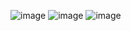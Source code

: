 ![image](https://github.com/user-attachments/assets/2a586b67-a6f2-4f80-b397-3c4760fd0b51) 
![image](https://github.com/user-attachments/assets/21ec10cf-52a4-4bfc-ad3b-9d6fe1af234f) 
![image](https://github.com/user-attachments/assets/331f4d39-7c18-4379-b31b-d066fbde9bd4) 




